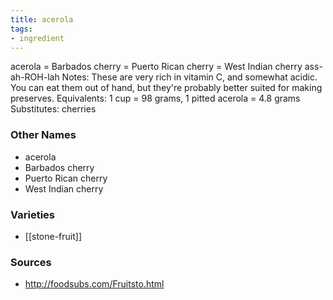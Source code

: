 ```yaml
---
title: acerola
tags:
- ingredient
---
```

acerola = Barbados cherry = Puerto Rican cherry = West Indian cherry ass-ah-ROH-lah Notes: These are very rich in vitamin C, and somewhat acidic. You can eat them out of hand, but they're probably better suited for making preserves. Equivalents: 1 cup = 98 grams, 1 pitted acerola = 4.8 grams Substitutes: cherries

### Other Names

* acerola
* Barbados cherry
* Puerto Rican cherry
* West Indian cherry

### Varieties

* [[stone-fruit]]

### Sources
* http://foodsubs.com/Fruitsto.html
